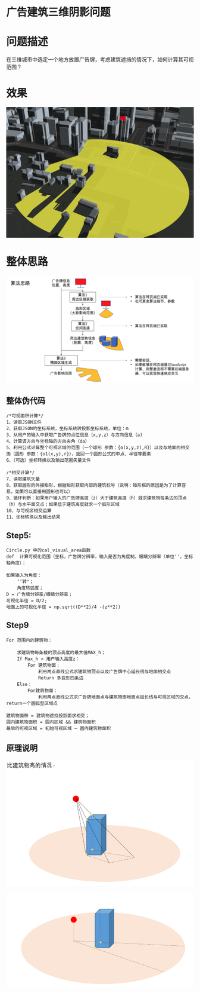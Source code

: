# 广告建筑三维阴影问题

# 问题描述

在三维城市中选定一个地方放置广告牌，考虑建筑遮挡的情况下，如何计算其可视范围？

# 效果

![1646790454882.png](image/README/1646790454882.png)

# 整体思路

![1646356326381.png](image/README/1646356326381.png)

## 整体伪代码

```
/*可视面积计算*/
1、读取JSON文件
2、获取JSON的坐标系统，坐标系统转投影坐标系统，单位：m
3、从用户的输入中获取广告牌的点位信息（x,y,z）与方向信息（a)
4、计算该方向与坐标轴的方向夹角（da）
5、利用公式计算整个可视区域的范围（一个球形 参数：{o(x,y,z),R}）以及与地面的相交面（圆形 参数：{o1(x,y),r}），返回一个圆形公式的中点、半径等要素
6、（可选）坐标转换以及输出范围矢量文件

/*相交计算*/
7、读取建筑矢量
8、获取圆形的外接矩形，根据矩形获取内部的建筑标号（说明：矩形框的原因是为了计算容易，如果可以直接用圆形也可以）
9、循环判断：如果用户输入的广告牌高度（z）大于建筑高度（h）就求建筑物每条边的顶点（h）与水平面交点；如果低于建筑高度就求一个弧形区域
10、与可视区相交运算
11、坐标转换以及输出结果
```

## Step5:

```
Circle.py 中的cal_visual_area函数
def  计算可视化范围（坐标，广告牌分辨率，输入是否为角度制，眼睛分辨率（单位''，坐标轴角度）：

如果输入为角度：
	‘’转°；
	角度转弧度；
D = 广告牌分辨率/眼睛分辨率；
可视化半径 = D/2;
地面上的可视化半径 = np.sqrt((D**2)/4 -(z**2))
```

## Step9

```
For 范围内的建筑物：

    求建筑物每条棱的顶点高度的最大值MAX_h；
	If Max_h > 用户输入高度z：
		For 建筑物面：
			利用两点直线公式求建筑物顶点以及广告牌中心延长线与地面相交点
			Return 多变形四条边
	Else：
		For建筑物面：
			利用两点直线公式求广告牌地面点与建筑物面地面点延长线与可视区域的交点，
return一个圆弧型区域点

建筑物面积 = 建筑物遮挡投影面求相交；
圆内建筑物面积 = 圆内区域 && 建筑物面积
最后的可视区域 = 初始可视区域 – 圆内建筑物面积
```

## 原理说明

![1646319023927.png](image/README/1646319023927.png)

![1646319030730.png](image/README/1646319030730.png)
